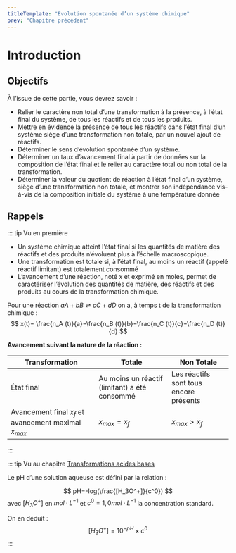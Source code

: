 ```yaml
---
titleTemplate: "Evolution spontanée d’un système chimique"
prev: "Chapitre précédent"
---
```


# Introduction

## Objectifs

À l’issue de cette partie, vous devrez savoir :

- Relier le caractère non total d’une transformation à la présence, à l’état final du système, de tous les réactifs et de tous les produits.
- Mettre en évidence la présence de tous les réactifs dans l’état final d’un système siège d’une transformation non totale, par un nouvel ajout de réactifs.
- Déterminer le sens d’évolution spontanée d’un système.
- Déterminer un taux d’avancement final à partir de données sur la composition de l’état final et le relier au caractère total ou non total de la transformation.
- Déterminer la valeur du quotient de réaction à l’état final d’un système, siège d’une transformation non totale, et montrer son indépendance vis-à-vis de la composition initiale du système à une température donnée

## Rappels

::: tip Vu en première

- Un système chimique atteint l’état final si les quantités de matière des réactifs et des produits n’évoluent plus à l’échelle macroscopique.
- Une transformation est totale si, à l’état final, au moins un réactif (appelé réactif limitant) est totalement consommé
- L’avancement d’une réaction, noté $x$ et exprimé en moles, permet de caractériser l’évolution des quantités de matière, des réactifs et des produits au cours de la transformation chimique.

Pour une réaction $a A + b B ⇌c C + d D$ on a, à temps t de la transformation chimique :
$$
x(t)= \frac{n_A (t)}{a}=\frac{n_B (t)}{b}=\frac{n_C (t)}{c}=\frac{n_D (t)}{d}
$$

**Avancement suivant la nature de la réaction :**

| Transformation                                         | Totale                                        | Non Totale                             |
| ------------------------------------------------------ | --------------------------------------------- | -------------------------------------- |
| État final                                             | Au moins un réactif (limitant) a été consommé | Les réactifs sont tous encore présents |
| Avancement final $x_f$ et avancement maximal $x_{max}$ | $x_{max} = x_f$                               | $x_{max} > x_f$                        |

:::

::: tip Vu au chapitre [Transformations acides bases](../transformations-acides-bases/introduction.md)

Le pH d’une solution aqueuse est défini par la relation :

$$
pH=-log(\frac{[H_3O^+]}{c^0})
$$
avec $[H_3O^+]$ en $mol·L^{-1}$ et $c^0=1,0 mol·L^{-1}$ la concentration standard.

On en déduit :
$$
[H_3O^+]=10^{-pH} \times c^0
$$
:::
